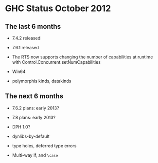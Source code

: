 # GHC Status October 2012


## The last 6 months


- 7.4.2 released

- 7.6.1 released

- The RTS now supports changing the number of capabilities at runtime with Control.Concurrent.setNumCapabilities

- Win64

- polymorphis kinds, datakinds

## The next 6 months


- 7.6.2 plans: early 2013?

- 7.8 plans: early 2013?

- DPH 1.0?

- dynlibs-by-default

- type holes, deferred type errors

- Multi-way if, and `\case`

